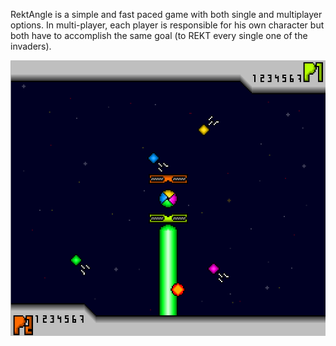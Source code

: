 RektAngle is a simple and fast paced game with both single and multiplayer options. In multi-player, each player is responsible for his own character but both have to accomplish the same goal (to REKT every single one of the invaders).
<p align="center">
  <img src="/Resources/Screenshots/InGame.png?raw=true" alt="Game preview"/>
</p>